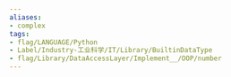 ```yaml
---
aliases:
- complex
tags:
- flag/LANGUAGE/Python
- Label/Industry-工业科学/IT/Library/BuiltinDataType
- flag/Library/DataAccessLayer/Implement__/OOP/number
---
```

